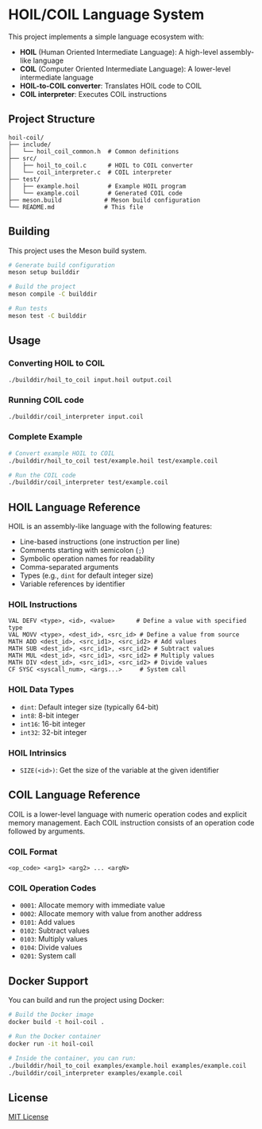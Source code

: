 # HOIL/COIL Language System

This project implements a simple language ecosystem with:

- **HOIL** (Human Oriented Intermediate Language): A high-level assembly-like language
- **COIL** (Computer Oriented Intermediate Language): A lower-level intermediate language
- **HOIL-to-COIL converter**: Translates HOIL code to COIL
- **COIL interpreter**: Executes COIL instructions

## Project Structure

```
hoil-coil/
├── include/
│   └── hoil_coil_common.h  # Common definitions
├── src/
│   ├── hoil_to_coil.c      # HOIL to COIL converter
│   └── coil_interpreter.c  # COIL interpreter
├── test/
│   ├── example.hoil        # Example HOIL program
│   └── example.coil        # Generated COIL code
├── meson.build            # Meson build configuration
└── README.md              # This file
```

## Building

This project uses the Meson build system.

```bash
# Generate build configuration
meson setup builddir

# Build the project
meson compile -C builddir

# Run tests
meson test -C builddir
```

## Usage

### Converting HOIL to COIL

```bash
./builddir/hoil_to_coil input.hoil output.coil
```

### Running COIL code

```bash
./builddir/coil_interpreter input.coil
```

### Complete Example

```bash
# Convert example HOIL to COIL
./builddir/hoil_to_coil test/example.hoil test/example.coil

# Run the COIL code
./builddir/coil_interpreter test/example.coil
```

## HOIL Language Reference

HOIL is an assembly-like language with the following features:
- Line-based instructions (one instruction per line)
- Comments starting with semicolon (`;`)
- Symbolic operation names for readability
- Comma-separated arguments
- Types (e.g., `dint` for default integer size)
- Variable references by identifier

### HOIL Instructions

```
VAL DEFV <type>, <id>, <value>      # Define a value with specified type
VAL MOVV <type>, <dest_id>, <src_id> # Define a value from source
MATH ADD <dest_id>, <src_id1>, <src_id2> # Add values
MATH SUB <dest_id>, <src_id1>, <src_id2> # Subtract values
MATH MUL <dest_id>, <src_id1>, <src_id2> # Multiply values
MATH DIV <dest_id>, <src_id1>, <src_id2> # Divide values
CF SYSC <syscall_num>, <args...>     # System call
```

### HOIL Data Types

- `dint`: Default integer size (typically 64-bit)
- `int8`: 8-bit integer
- `int16`: 16-bit integer
- `int32`: 32-bit integer

### HOIL Intrinsics

- `SIZE(<id>)`: Get the size of the variable at the given identifier

## COIL Language Reference

COIL is a lower-level language with numeric operation codes and explicit memory management. Each COIL instruction consists of an operation code followed by arguments.

### COIL Format

```
<op_code> <arg1> <arg2> ... <argN>
```

### COIL Operation Codes

- `0001`: Allocate memory with immediate value
- `0002`: Allocate memory with value from another address
- `0101`: Add values
- `0102`: Subtract values
- `0103`: Multiply values
- `0104`: Divide values
- `0201`: System call

## Docker Support

You can build and run the project using Docker:

```bash
# Build the Docker image
docker build -t hoil-coil .

# Run the Docker container
docker run -it hoil-coil

# Inside the container, you can run:
./builddir/hoil_to_coil examples/example.hoil examples/example.coil
./builddir/coil_interpreter examples/example.coil
```

## License

[MIT License](LICENSE)